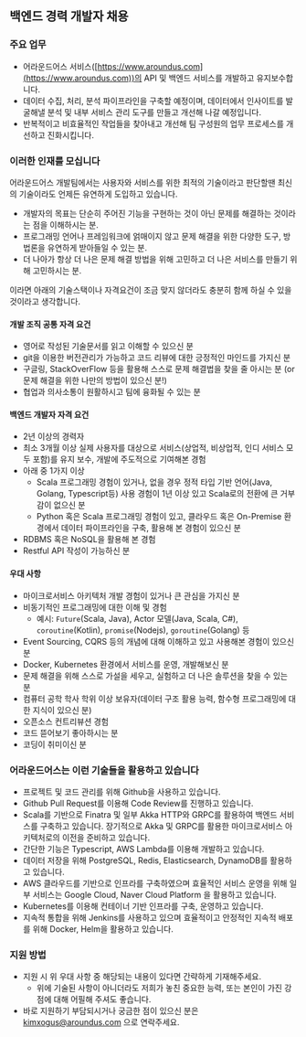 ## 백엔드 경력 개발자 채용

### 주요 업무

- 어라운드어스 서비스([https://www.aroundus.com](https://www.aroundus.com))의 API 및 백엔드 서비스를 개발하고 유지보수합니다.
- 데이터 수집, 처리, 분석 파이프라인을 구축할 예정이며, 데이터에서 인사이트를 발굴해낼 분석 및 내부 서비스 관리 도구를 만들고 개선해 나갈 예정입니다.
- 반복적이고 비효율적인 작업들을 찾아내고 개선해 팀 구성원의 업무 프로세스를 개선하고 진화시킵니다.

### 이러한 인재를 모십니다

어라운드어스 개발팀에서는 사용자와 서비스를 위한 최적의 기술이라고 판단할땐 최신의 기술이라도 언제든 유연하게 도입하고 있습니다.

- 개발자의 목표는 단순히 주어진 기능을 구현하는 것이 아닌 문제를 해결하는 것이라는 점을 이해하시는 분.
- 프로그래밍 언어나 프레임워크에 얽매이지 않고 문제 해결을 위한 다양한 도구, 방법론을 유연하게 받아들일 수 있는 분.
- 더 나아가 항상 더 나은 문제 해결 방법을 위해 고민하고 더 나은 서비스를 만들기 위해 고민하시는 분.

이라면 아래의 기술스택이나 자격요건이 조금 맞지 않더라도 충분히 함께 하실 수 있을 것이라고 생각합니다.

#### 개발 조직 공통 자격 요건

- 영어로 작성된 기술문서를 읽고 이해할 수 있으신 분
- git을 이용한 버전관리가 가능하고 코드 리뷰에 대한 긍정적인 마인드를 가지신 분
- 구글링, StackOverFlow 등을 활용해 스스로 문제 해결법을 찾을 줄 아시는 분 (or 문제 해결을 위한 나만의 방법이 있으신 분!)
- 협업과 의사소통이 원활하시고 팀에 융화될 수 있는 분

#### 백엔드 개발자 자격 요건

- 2년 이상의 경력자
- 최소 3개월 이상 실제 사용자를 대상으로 서비스(상업적, 비상업적, 인디 서비스 모두 포함)를 유지 보수, 개발에 주도적으로 기여해본 경험
- 아래 중 1가지 이상
  - Scala 프로그래밍 경험이 있거나, 없을 경우 정적 타입 기반 언어(Java, Golang, Typescript등) 사용 경험이 1년 이상 있고 Scala로의 전환에 큰 거부감이 없으신 분
  - Python 혹은 Scala 프로그래밍 경험이 있고, 클라우드 혹은 On-Premise 환경에서 데이터 파이프라인을 구축, 활용해 본 경험이 있으신 분
- RDBMS 혹은 NoSQL을 활용해 본 경험
- Restful API 작성이 가능하신 분

#### 우대 사항

- 마이크로서비스 아키텍처 개발 경험이 있거나 큰 관심을 가지신 분
- 비동기적인 프로그래밍에 대한 이해 및 경험
  - 예시: `Future`(Scala, Java), Actor 모델(Java, Scala, C#), `coroutine`(Kotlin), `promise`(Nodejs), `goroutine`(Golang) 등
- Event Sourcing, CQRS 등의 개념에 대해 이해하고 있고 사용해본 경험이 있으신 분
- Docker, Kubernetes 환경에서 서비스를 운영, 개발해보신 분
- 문제 해결을 위해 스스로 가설을 세우고, 실험하고 더 나은 솔루션을 찾을 수 있는 분
- 컴퓨터 공학 학사 학위 이상 보유자(데이터 구조 활용 능력, 함수형 프로그래밍에 대한 지식이 있으신 분)
- 오픈소스 컨트리뷰션 경험
- 코드 뜯어보기 좋아하시는 분
- 코딩이 취미이신 분

### 어라운드어스는 이런 기술들을 활용하고 있습니다

- 프로젝트 및 코드 관리를 위해 Github을 사용하고 있습니다.
- Github Pull Request를 이용해 Code Review를 진행하고 있습니다.
- Scala를 기반으로 Finatra 및 일부 Akka HTTP와 GRPC를 활용하여 백엔드 서비스를 구축하고 있습니다. 장기적으로 Akka 및 GRPC를 활용한 마이크로서비스 아키텍처로의 이전을 준비하고 있습니다.
- 간단한 기능은 Typescript, AWS Lambda를 이용해 개발하고 있습니다.
- 데이터 저장을 위해 PostgreSQL, Redis, Elasticsearch, DynamoDB를 활용하고 있습니다.
- AWS 클라우드를 기반으로 인프라를 구축하였으며 효율적인 서비스 운영을 위해 일부 서비스는 Google Cloud, Naver Cloud Platform 을 활용하고 있습니다.
- Kubernetes를 이용해 컨테이너 기반 인프라를 구축, 운영하고 있습니다.
- 지속적 통합을 위해 Jenkins를 사용하고 있으며 효율적이고 안정적인 지속적 배포를 위해 Docker, Helm을 활용하고 있습니다.

### 지원 방법

- 지원 시 위 우대 사항 중 해당되는 내용이 있다면 간략하게 기재해주세요.
  - 위에 기술된 사항이 아니더라도 저희가 놓친 중요한 능력, 또는 본인이 가진 강점에 대해 어필해 주셔도 좋습니다.
- 바로 지원하기 부담되시거나 궁금한 점이 있으신 분은 kimxogus@aroundus.com 으로 연락주세요.
